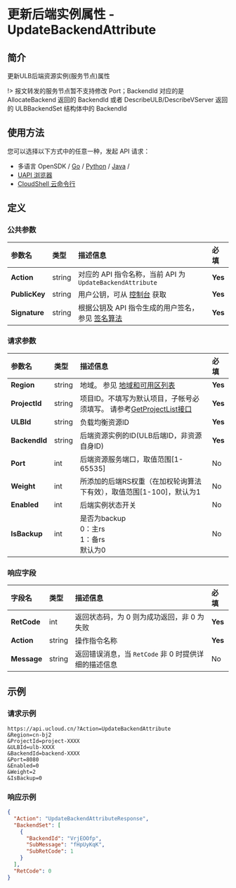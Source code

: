 # 更新后端实例属性 - UpdateBackendAttribute

## 简介

更新ULB后端资源实例(服务节点)属性



!> 报文转发的服务节点暂不支持修改 Port；BackendId 对应的是 AllocateBackend 返回的 BackendId 或者 DescribeULB/DescribeVServer 返回的 ULBBackendSet 结构体中的 BackendId


## 使用方法

您可以选择以下方式中的任意一种，发起 API 请求：
- 多语言 OpenSDK / [Go](https://github.com/ucloud/ucloud-sdk-go) / [Python](https://github.com/ucloud/ucloud-sdk-python3) / [Java](https://github.com/ucloud/ucloud-sdk-java) /
- [UAPI 浏览器](https://console.ucloud.cn/uapi/detail?id=UpdateBackendAttribute)
- [CloudShell 云命令行](https://shell.ucloud.cn/)


## 定义

### 公共参数

| 参数名 | 类型 | 描述信息 | 必填 |
|:---|:---|:---|:---|
| **Action**     | string  | 对应的 API 指令名称，当前 API 为 `UpdateBackendAttribute`                        | **Yes** |
| **PublicKey**  | string  | 用户公钥，可从 [控制台](https://console.ucloud.cn/uapi/apikey) 获取                                             | **Yes** |
| **Signature**  | string  | 根据公钥及 API 指令生成的用户签名，参见 [签名算法](api/summary/signature.md)  | **Yes** |

### 请求参数

| 参数名 | 类型 | 描述信息 | 必填 |
|:---|:---|:---|:---|
| **Region** | string | 地域。 参见 [地域和可用区列表](https://docs.ucloud.cn/api/summary/regionlist) |**Yes**|
| **ProjectId** | string | 项目ID。不填写为默认项目，子帐号必须填写。 请参考[GetProjectList接口](https://docs.ucloud.cn/api/summary/get_project_list) |**Yes**|
| **ULBId** | string | 负载均衡资源ID |**Yes**|
| **BackendId** | string | 后端资源实例的ID(ULB后端ID，非资源自身ID) |**Yes**|
| **Port** | int | 后端资源服务端口，取值范围[1-65535] |No|
| **Weight** | int | 所添加的后端RS权重（在加权轮询算法下有效），取值范围[1-100]，默认为1 |No|
| **Enabled** | int | 后端实例状态开关 |No|
| **IsBackup** | int | 是否为backup<br />0：主rs<br />1：备rs<br />默认为0 |No|

### 响应字段

| 字段名 | 类型 | 描述信息 | 必填 |
|:---|:---|:---|:---|
| **RetCode** | int | 返回状态码，为 0 则为成功返回，非 0 为失败 |**Yes**|
| **Action** | string | 操作指令名称 |**Yes**|
| **Message** | string | 返回错误消息，当 `RetCode` 非 0 时提供详细的描述信息 |No|




## 示例

### 请求示例
    
```
https://api.ucloud.cn/?Action=UpdateBackendAttribute
&Region=cn-bj2
&ProjectId=project-XXXX
&ULBId=ulb-XXXX
&BackendId=backend-XXXX
&Port=8080
&Enabled=0
&Weight=2
&IsBackup=0
```

### 响应示例
    
```json
{
  "Action": "UpdateBackendAttributeResponse",
  "BackendSet": [
    {
      "BackendId": "VrjEOOfp",
      "SubMessage": "fHpUyKqK",
      "SubRetCode": 1
    }
  ],
  "RetCode": 0
}
```





